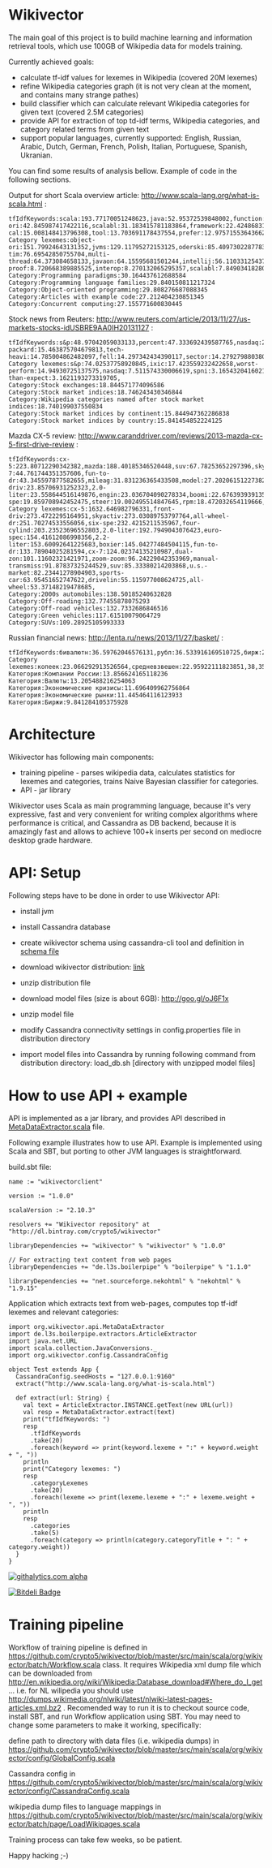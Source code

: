 Wikivector
==========

The main goal of this project is to build machine learning and information retrieval tools, which use 100GB of Wikipedia data for models training.

Currently achieved goals:
* calculate tf-idf values for lexemes in Wikipedia (covered 20M lexemes)
* refine Wikipedia categories graph (it is not very clean at the moment, and contains many strange pathes)
* build classifier which can calculate relevant Wikipedia categories for given text (covered 2.5M categories)
* provide API for extraction of top td-idf terms, Wikipedia categories, and category related terms from given text
* support popular languages, currently supported: English, Russian, Arabic, Dutch, German, French, Polish, Italian, Portuguese, Spanish, Ukranian.

You can find some results of analysis bellow. Example of code in the following sections.

Output for short Scala overview article: http://www.scala-lang.org/what-is-scala.html :

    tfIdfKeywords:scala:193.77170051248623,java:52.95372539848002,function:52.181138693912224,object-ori:42.845987417422116,scalabl:31.183415781183864,framework:22.424868316076083,pattern:19.45986022975381,mutabl:19.3197022298865,immut:16.40817674230587,seamless:15.741342536279676,object:15.40676308543515,method-cal:15.008148413796308,tool:13.703691178437554,prefer:12.975715536436624,compil:12.879375818289226,oderski:12.502622476805572,support:12.214996043652862,jvms:12.160336270318938,concurr:12.153787670093097,syntax:12.091897879302746,
    Category lexemes:object-ori:151.79924643131352,jvms:129.11795272153125,oderski:85.40973022877834,compile-tim:76.69542850755704,multi-thread:64.373084658133,javaon:64.15595681501244,intellij:56.11033125437374,netbean:44.592142889980096,jvm:42.90886564603815,mutabl:19.461838661675905,future-proof:8.720668389885525,interop:8.270132065295357,scalabl:7.849034182808977,worksheet:4.978275360027274,
    Category:Programming paradigms:30.164437612688584
    Category:Programming language families:29.840150811217324
    Category:Object-oriented programming:29.808276687088345
    Category:Articles with example code:27.212404230851345
    Category:Concurrent computing:27.155771600830445
    
Stock news from Reuters: http://www.reuters.com/article/2013/11/27/us-markets-stocks-idUSBRE9AA0IH20131127 :

    tfIdfKeywords:s&p:48.97042059033133,percent:47.333692439587765,nasdaq:29.880743016112394,dow:20.576940142543165,close:19.017667564511584,market:18.862727666084133,stock:18.381896318650856,index:17.506806840992763,tech:15.843925634874989,reuters\/univers:15.701295594356253,hewlett-packard:15.463875704679813,tech-heavi:14.785004862482097,fell:14.297342434390117,sector:14.279279880380386,500:14.158308864598915,crude:13.859075413902122,27.001:13.450003795749756,ixic:13.450003795749756,expect:12.837610037289938,trader:12.83290180042393,
    Category lexemes:s&p:74.02537758920845,ixic:17.423559232422658,worst-perform:14.94930725137575,nasdaq:7.511574330006619,spni:3.1654320416021546,higher-than-expect:3.1621193273319705,
    Category:Stock exchanges:18.844571774096586
    Category:Stock market indices:18.746243430346844
    Category:Wikipedia categories named after stock market indices:18.740199037550834
    Category:Stock market indices by continent:15.844947362286838
    Category:Stock market indices by country:15.841454852224125
    
Mazda CX-5 review: http://www.caranddriver.com/reviews/2013-mazda-cx-5-first-drive-review :

    tfIdfKeywords:cx-5:223.80712290342382,mazda:188.40185346520448,suv:67.78253652297396,skyactiv:63.654405643932755,cx-7:44.761744351357606,fun-to-dr:43.345597877582655,mileag:31.831236365433508,model:27.202061512273822,deliv:24.32708804228273,front-driv:23.85706931252323,2.0-liter:23.558644516149876,engin:23.036704090278334,boomi:22.676393939135778,drive:21.53461418081624,percent:21.037196639816784,compact:20.00138356798216,six-spe:19.859708942452475,steer:19.002495514847645,rpm:18.472032654119666,mph:17.737553040612177,
    Category lexemes:cx-5:1632.646982796331,front-driv:273.4722295164951,skyactiv:273.03089753797764,all-wheel-dr:251.70274533556056,six-spe:232.4215211535967,four-cylind:203.23523696552803,2.0-liter:192.7949043076423,euro-spec:154.41612086998356,2.2-liter:153.60092641225683,boxier:145.04277484504115,fun-to-dr:133.78904025281594,cx-7:124.02374135210987,dual-zon:101.11602321421971,zoom-zoom:96.24229042353969,manual-transmiss:91.87837325244529,suv:85.33380214203868,u.s.-market:82.23441278904903,sports-car:63.95451652747622,drivelin:55.115977008624725,all-wheel:53.37148219478685,
    Category:2000s automobiles:138.50185240632828
    Category:Off-roading:132.77455878075293
    Category:Off-road vehicles:132.7332686846516
    Category:Green vehicles:117.61510079064729
    Category:SUVs:109.28925105993333
    
Russian financial news: http://lenta.ru/news/2013/11/27/basket/ :

    tfIdfKeywords:бивалютн:36.59762046576131,рубл:36.533916169510725,бирж:28.824536388479302,копеек:22.863986334661064,корзин:21.488261534394724,евр:20.97563030478338,доллар:18.76370340903501,сесс:18.169027885071266,цен:13.091795356568873,коридор:12.979598345251366,ноябр:12.15601007775221,курс:11.974408507516628,нефт:11.722585014371505,границ:11.027360709076685,93,36:10.914008577671916,максимум:10.48239449932796,средневзвешен:10.07280829715283,подорожа:9.753520885285718,38,35:9.670405978575213,паден:9.60347911863312,
    Category lexemes:копеек:23.066292913526564,средневзвешен:22.95922111823851,38,35:21.867807844420263,бирж:21.866545890250954,93,36:19.283185857800127,бивалютн:18.4894848936164,подорожа:9.806561389888843,копейк:7.52200781558836,сделк:4.6956887806298155,рассчита:4.238812609474223,укреп:3.188538209579522,нефт:2.9712190390825777,12,3:2.907651186559428,утр:2.6604598621495876,стоимост:2.5535168694114585,0,7:2.380031831221264,сдвинул:2.183461502796707,0,3:1.9181339760393645,возобнов:1.4795137359944657,валют:1.4251754257819962,
    Категория:Компании России:13.856624165118236
    Категория:Валюты:13.205488216254063
    Категория:Экономические кризисы:11.696409962756864
    Категория:Экономические рынки:11.445464116123933
    Категория:Биржи:9.841284105375928


Architecture
============

Wikivector has following main components:

* training pipeline - parses wikipedia data, calculates statistics for lexemes and categories, trains Naive Bayesian classifier for categories.
* API - jar library

Wikivector uses Scala as main programming language, because it's very expressive, fast and very convenient for writing complex algorithms where performance is critical, and Cassandra as DB backend, because it is amazingly fast and allows to achieve 100+k inserts per second on mediocre desktop grade hardware.

API: Setup
==========

Following steps have to be done in order to use Wikivector API:

* install jvm

* install Cassandra database

* create wikivector schema using cassandra-cli tool and definition in [schema file](https://github.com/crypto5/wikivector/blob/master/schema/create.cli)

* download wikivector distribution: [link](
http://dl.bintray.com/crypto5/wikivector/wikivector/wikivector/1.0.0/wikivector-1.0.0-dist.zip)

* unzip distribution file

* download model files (size is about 6GB): http://goo.gl/oJ6F1x

* unzip model file

* modify Cassandra connectivity settings in config.properties file in distribution directory

* import model files into Cassandra by running following command from distribution directory: load_db.sh [directory with unzipped model files]

How to use API + example
===========================

API is implemented as a jar library, and provides API described in [MetaDataExtractor.scala](https://github.com/crypto5/wikivector/blob/master/src/main/scala/org/wikivector/api/MetaDataExtractor.scala) file.

Following example illustrates how to use API. Example is implemented using Scala and SBT, but porting to other JVM languages is straightforward.

build.sbt file:

    name := "wikivectorclient"
    
    version := "1.0.0"
    
    scalaVersion := "2.10.3"
    
    resolvers += "Wikivector repository" at "http://dl.bintray.com/crypto5/wikivector"
    
    libraryDependencies += "wikivector" % "wikivector" % "1.0.0"
    
    // For extracting text content from web pages
    libraryDependencies += "de.l3s.boilerpipe" % "boilerpipe" % "1.1.0"
    
    libraryDependencies += "net.sourceforge.nekohtml" % "nekohtml" % "1.9.15"
    
Application which extracts text from web-pages, computes top tf-idf lexemes and relevant categories:

    import org.wikivector.api.MetaDataExtractor
    import de.l3s.boilerpipe.extractors.ArticleExtractor
    import java.net.URL
    import scala.collection.JavaConversions._
    import org.wikivector.config.CassandraConfig
    
    object Test extends App {
      CassandraConfig.seedHosts = "127.0.0.1:9160"
      extract("http://www.scala-lang.org/what-is-scala.html")
  
      def extract(url: String) {
        val text = ArticleExtractor.INSTANCE.getText(new URL(url))
        val resp = MetaDataExtractor.extract(text)
        print("tfIdfKeywords: ")
        resp
          .tfIdfKeywords
          .take(20)
          .foreach(keyword => print(keyword.lexeme + ":" + keyword.weight + ", "))
        println
        print("Category lexemes: ")
        resp
          .categoryLexemes
          .take(20)
          .foreach(lexeme => print(lexeme.lexeme + ":" + lexeme.weight + ", "))
        println
        resp
          .categories
          .take(5)
          .foreach(category => println(category.categoryTitle + ": " + category.weight))
      }
    }


[![githalytics.com alpha](https://cruel-carlota.pagodabox.com/0a2c0b43ce043d6934b2a5a78325f475 "githalytics.com")](http://githalytics.com/crypto5/wikivector)


[![Bitdeli Badge](https://d2weczhvl823v0.cloudfront.net/crypto5/wikivector/trend.png)](https://bitdeli.com/free "Bitdeli Badge")

Training pipeline
=================

Workflow of training pipeline is defined in https://github.com/crypto5/wikivector/blob/master/src/main/scala/org/wikivector/batch/Workflow.scala class.
It requires Wikipedia xml dump file which can be downloaded from http://en.wikipedia.org/wiki/Wikipedia:Database_download#Where_do_I_get... i.e. for NL wilipedia you should use http://dumps.wikimedia.org/nlwiki/latest/nlwiki-latest-pages-articles.xml.bz2 .
Recomended way to run it is to checkout source code, install SBT, and run Workflow application using SBT.
You may need to change some parameters to make it working, specifically:

define path to directory with data files (i.e. wikipedia dumps) in https://github.com/crypto5/wikivector/blob/master/src/main/scala/org/wikivector/config/GlobalConfig.scala

Cassandra config in https://github.com/crypto5/wikivector/blob/master/src/main/scala/org/wikivector/config/CassandraConfig.scala

wikipedia dump files to language mappings in https://github.com/crypto5/wikivector/blob/master/src/main/scala/org/wikivector/batch/page/LoadWikipages.scala

Training process can take few weeks, so be patient.

Happy hacking ;-)
